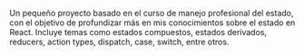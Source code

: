 Un pequeño proyecto basado en el curso de manejo profesional del estado, con el objetivo de profundizar más en mis conocimientos sobre el estado en React. Incluye temas como estados compuestos, estados derivados, reducers, action types, dispatch, case, switch, entre otros.
